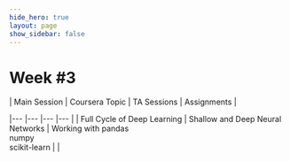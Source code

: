```yaml
---
hide_hero: true
layout: page
show_sidebar: false
---
```


# Week #3
| Main Session 	| Coursera Topic	| TA Sessions 	| Assignments 	|

|---	|---	|---	|---	|
| Full Cycle of Deep Learning	| Shallow and Deep Neural Networks 	| Working with pandas<br>numpy<br>scikit-learn 	|  	|

